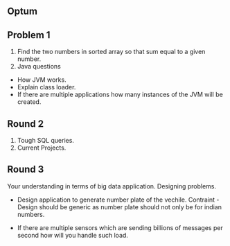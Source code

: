## Optum 

## Problem 1 
1. Find the two numbers in sorted array so that sum equal to a given number. 
2. Java questions 
  - How JVM works.
  - Explain class loader. 
  - If there are multiple applications how many instances of the JVM will be created. 
 
 
## Round 2 
1. Tough SQL queries. 
2. Current Projects. 

## Round 3
Your understanding in terms of big data application. 
Designing problems.
- Design application to generate number plate of the vechile. Contraint - Design should be generic as number plate should not only be for indian numbers. 

- If there are multiple sensors which are sending billions of messages per second how will you handle such load. 


